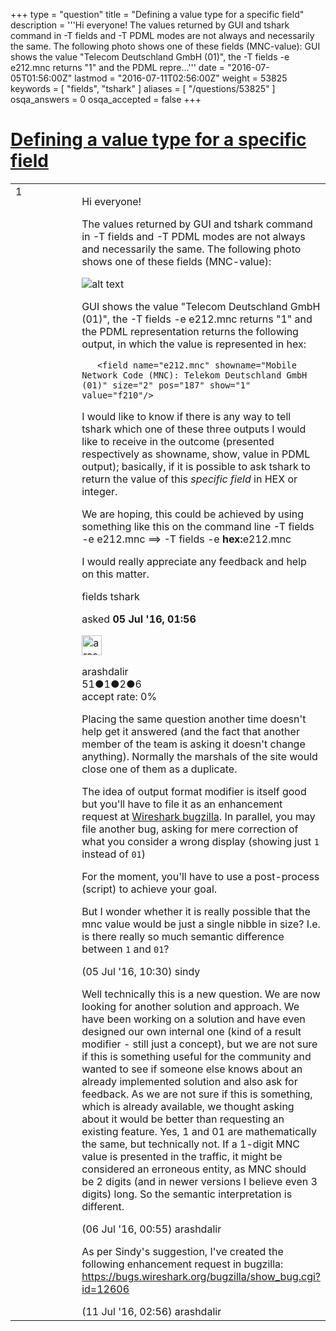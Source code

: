 +++
type = "question"
title = "Defining a value type for a specific field"
description = '''Hi everyone! The values returned by GUI and tshark command in -T fields and -T PDML modes are not always and necessarily the same. The following photo shows one of these fields (MNC-value):  GUI shows the value &quot;Telecom Deutschland GmbH (01)&quot;, the -T fields -e e212.mnc returns &quot;1&quot; and the PDML repre...'''
date = "2016-07-05T01:56:00Z"
lastmod = "2016-07-11T02:56:00Z"
weight = 53825
keywords = [ "fields", "tshark" ]
aliases = [ "/questions/53825" ]
osqa_answers = 0
osqa_accepted = false
+++

<div class="headNormal">

# [Defining a value type for a specific field](/questions/53825/defining-a-value-type-for-a-specific-field)

</div>

<div id="main-body">

<div id="askform">

<table id="question-table" style="width:100%;"><colgroup><col style="width: 50%" /><col style="width: 50%" /></colgroup><tbody><tr class="odd"><td style="width: 30px; vertical-align: top"><div class="vote-buttons"><span id="post-53825-upvote" class="ajax-command post-vote up" rel="nofollow" title="I like this post (click again to cancel)"> </span><div id="post-53825-score" class="post-score" title="current number of votes">1</div><span id="post-53825-downvote" class="ajax-command post-vote down" rel="nofollow" title="I dont like this post (click again to cancel)"> </span> <span id="favorite-mark" class="ajax-command favorite-mark" rel="nofollow" title="mark/unmark this question as favorite (click again to cancel)"> </span><div id="favorite-count" class="favorite-count"></div></div></td><td><div id="item-right"><div class="question-body"><p>Hi everyone!</p><p>The values returned by GUI and tshark command in -T fields and -T PDML modes are not always and necessarily the same. The following photo shows one of these fields (MNC-value):</p><p><img src="https://osqa-ask.wireshark.org/upfiles/Capture_4kmUfD9_d00KrIl.PNG" alt="alt text" /></p><p>GUI shows the value "Telecom Deutschland GmbH (01)", the -T fields -e e212.mnc returns "1" and the PDML representation returns the following output, in which the value is represented in hex:</p><pre><code>   &lt;field name=&quot;e212.mnc&quot; showname=&quot;Mobile Network Code (MNC): Telekom Deutschland GmbH (01)&quot; size=&quot;2&quot; pos=&quot;187&quot; show=&quot;1&quot; value=&quot;f210&quot;/&gt;</code></pre><p>I would like to know if there is any way to tell tshark which one of these three outputs I would like to receive in the outcome (presented respectively as showname, show, value in PDML output); basically, if it is possible to ask tshark to return the value of this <em>specific field</em> in HEX or integer.</p><p>We are hoping, this could be achieved by using something like this on the command line -T fields -e e212.mnc ==&gt; -T fields -e <strong>hex:</strong>e212.mnc</p><p>I would really appreciate any feedback and help on this matter.</p></div><div id="question-tags" class="tags-container tags"><span class="post-tag tag-link-fields" rel="tag" title="see questions tagged &#39;fields&#39;">fields</span> <span class="post-tag tag-link-tshark" rel="tag" title="see questions tagged &#39;tshark&#39;">tshark</span></div><div id="question-controls" class="post-controls"></div><div class="post-update-info-container"><div class="post-update-info post-update-info-user"><p>asked <strong>05 Jul '16, 01:56</strong></p><img src="https://secure.gravatar.com/avatar/52d600a0425fd5e6a7306e84605b027d?s=32&amp;d=identicon&amp;r=g" class="gravatar" width="32" height="32" alt="arashdalir&#39;s gravatar image" /><p><span>arashdalir</span><br />
<span class="score" title="51 reputation points">51</span><span title="1 badges"><span class="badge1">●</span><span class="badgecount">1</span></span><span title="2 badges"><span class="silver">●</span><span class="badgecount">2</span></span><span title="6 badges"><span class="bronze">●</span><span class="badgecount">6</span></span><br />
<span class="accept_rate" title="Rate of the user&#39;s accepted answers">accept rate:</span> <span title="arashdalir has no accepted answers">0%</span></p></img></div></div><div id="comments-container-53825" class="comments-container"><span id="53842"></span><div id="comment-53842" class="comment"><div id="post-53842-score" class="comment-score"></div><div class="comment-text"><p>Placing the same question another time doesn't help get it answered (and the fact that another member of the team is asking it doesn't change anything). Normally the marshals of the site would close one of them as a duplicate.</p><p>The idea of output format modifier is itself good but you'll have to file it as an enhancement request at <a href="https://bugs.wireshark.org/bugzilla/enter_bug.cgi?product=Wireshark">Wireshark bugzilla</a>. In parallel, you may file another bug, asking for mere correction of what you consider a wrong display (showing just <code>1</code> instead of <code>01</code>)</p><p>For the moment, you'll have to use a post-process (script) to achieve your goal.</p><p>But I wonder whether it is really possible that the mnc value would be just a single nibble in size? I.e. is there really so much semantic difference between <code>1</code> and <code>01</code>?</p></div><div id="comment-53842-info" class="comment-info"><span class="comment-age">(05 Jul '16, 10:30)</span> <span class="comment-user userinfo">sindy</span></div></div><span id="53850"></span><div id="comment-53850" class="comment"><div id="post-53850-score" class="comment-score"></div><div class="comment-text"><p>Well technically this is a new question. We are now looking for another solution and approach. We have been working on a solution and have even designed our own internal one (kind of a result modifier - still just a concept), but we are not sure if this is something useful for the community and wanted to see if someone else knows about an already implemented solution and also ask for feedback. As we are not sure if this is something, which is already available, we thought asking about it would be better than requesting an existing feature. Yes, 1 and 01 are mathematically the same, but technically not. If a 1-digit MNC value is presented in the traffic, it might be considered an erroneous entity, as MNC should be 2 digits (and in newer versions I believe even 3 digits) long. So the semantic interpretation is different.</p></div><div id="comment-53850-info" class="comment-info"><span class="comment-age">(06 Jul '16, 00:55)</span> <span class="comment-user userinfo">arashdalir</span></div></div><span id="53977"></span><div id="comment-53977" class="comment"><div id="post-53977-score" class="comment-score"></div><div class="comment-text"><p>As per Sindy's suggestion, I've created the following enhancement request in bugzilla: <a href="https://bugs.wireshark.org/bugzilla/show_bug.cgi?id=12606">https://bugs.wireshark.org/bugzilla/show_bug.cgi?id=12606</a></p></div><div id="comment-53977-info" class="comment-info"><span class="comment-age">(11 Jul '16, 02:56)</span> <span class="comment-user userinfo">arashdalir</span></div></div></div><div id="comment-tools-53825" class="comment-tools"></div><div class="clear"></div><div id="comment-53825-form-container" class="comment-form-container"></div><div class="clear"></div></div></td></tr></tbody></table>

</div>

</div>

